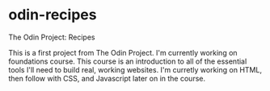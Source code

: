 # odin-recipes
The Odin Project: Recipes

This is a first project from The Odin Project. I'm currently working on foundations course. This course
is an introduction to all of the essential tools I'll need to build real, working websites. I'm curretly
working on HTML, then follow with CSS, and Javascript later on in the course.
